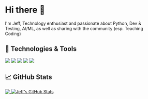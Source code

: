 # Hi there 👋

I'm Jeff, Technology enthusiast and passionate about Python, Dev & Testing, AI/ML, as well as sharing with the community (esp. Teaching Coding)

## 🔧 Technologies & Tools
![](https://img.shields.io/badge/Code-Python-informational?style=flat&logo=python&logoColor=white&color=2bbc8a)
![](https://img.shields.io/badge/Code-C-informational?style=flat&logo=c&logoColor=white&color=2bbc8a)
![](https://img.shields.io/badge/Code-OCaml-informational?style=flat&logo=ocaml&logoColor=white&color=2bbc8a)
![](https://img.shields.io/badge/Shell-Bash-informational?style=flat&logo=gnu-bash&logoColor=white&color=2bbc8a)
![](https://img.shields.io/badge/Editors-VSCode-informational?style=flat&logoColor=white&color=0078d7)

## &#x1f4c8; GitHub Stats

<a href="https://github.com/jfthuong/jfthuong">
  <img align="center" src="https://github-readme-stats.vercel.app/api/top-langs/?username=jfthuong&hide=java,html&title_color=ffffff&text_color=c9cacc&icon_color=2bbc8a&bg_color=1d1f21" />
</a>
<a href="https://github.com/jfthuong/jfthuong">
  <img align="center" src="https://github-readme-stats.vercel.app/api?username=jfthuong&show_icons=true&line_height=27&count_private=true&title_color=ffffff&text_color=c9cacc&icon_color=2bbc8a&bg_color=1d1f21" alt="Jeff's GitHub Stats" />
</a>
